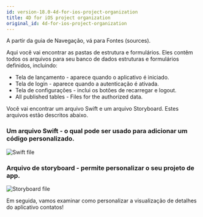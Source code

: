 ```yaml
---
id: version-18.0-4d-for-ios-project-organization
title: 4D for iOS project organization
original_id: 4d-for-ios-project-organization
---
```


A partir da guia de Navegação, vá para Fontes (sources).

Aqui você vai encontrar as pastas de estrutura e formulários. Eles contêm todos os arquivos para seu banco de dados estruturas e formulários definidos, incluindo:

* Tela de lançamento - aparece quando o aplicativo é iniciado.
* Tela de login - aparece quando a autenticação é ativada.
* Tela de configurações - inclui os botões de recarregar e logout.
* All published tables - Files for the authorized data.

Você vai encontrar um arquivo Swift e um arquivo Storyboard. Estes arquivos estão descritos abaixo.

### Um arquivo Swift - o qual pode ser usado para adicionar um código personalizado.

![Swift file](assets/en/customize-with-xcode/swift-file-Xcode-4D-for-iOS.png)

### Arquivo de storyboard - permite personalizar o seu projeto de app.

![Storyboard file](assets/en/customize-with-xcode/storyboard-file-Xcode-4D-for-iOS.png)

Em seguida, vamos examinar como personalizar a visualização de detalhes do aplicativo contatos!
